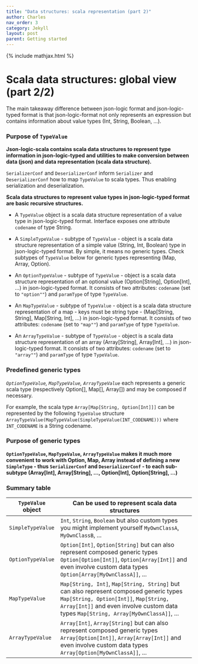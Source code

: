 ```yaml
---
title: "Data structures: scala representation (part 2)"
author: Charles
nav_order: 3
category: Jekyll
layout: post
parent: Getting started
---
```

{% include mathjax.html %}

# Scala data structures: global view (part 2/2)

The main takeaway difference between json-logic format and json-logic-typed format is that json-logic-format
not only represents an expression but contains information about value types (Int, String, Boolean, ...).

### Purpose of `TypeValue`
**Json-logic-scala contains scala data structures to represent type information in json-logic-typed and utilities to make
conversion between data (json) and data representation (scala data structure).**

`SerializerConf` and `DeserializerConf` inform `Serializer` and `DeserializerConf` how to map `TypeValue`
to scala types. Thus enabling serialization and deserialization.


**Scala data structures to represent value types in json-logic-typed format are basic recursive structures.**

* A `TypeValue` object is a scala data structure representation of a value type in json-logic-typed format. Interface exposes one 
attribute `codename` of type String.

* A `SimpleTypeValue` - subtype of `TypeValue` - object is a scala data structure representation of a simple value (String, Int, Boolean)
type in json-logic-typed format. By simple, it means no generic types. Check subtypes of `TypeValue` below for generic types representing (Map, Array, Option).

* An `OptionTypeValue` - subtype of `TypeValue` - object is a scala data structure representation of an optional value (Option[String], Option[Int], ...)
in json-logic-typed format. It consists of two attributes: `codename` (set to `"option""`) and `paramType` of type `TypeValue`.

* An `MapTypeValue` - subtype of `TypeValue` - object is a scala data structure representation of a map - keys must be string type - (Map[String, String], Map[String, Int], ...)
in json-logic-typed format. It consists of two attributes: `codename` (set to `"map""`) and `paramType` of type `TypeValue`.

* An `ArrayTypeValue` - subtype of `TypeValue` - object is a scala data structure representation of an array (Array[String], Array[Int], ...)
in json-logic-typed format. It consists of two attributes: `codename` (set to `"array""`) and `paramType` of type `TypeValue`.

### Predefined generic types
*`OptionTypeValue`, `MapTypeValue`, `ArrayTypeValue`* each represents a generic scala type (respectively Option[], Map[], Array[]) and may be composed if necessary.

For example, the scala type `Array[Map[String, Option[Int]]]` can be represented by the following `TypeValue` structure `ArrayTypeValue(MapTypeValue(SimpleTypeValue(INT_CODENAME)))` where `INT_CODENAME` is a String codename.

### Purpose of generic types
**`OptionTypeValue`, `MapTypeValue`, `ArrayTypeValue` makes it much more convenient to work with Option, Map, Array instead of defining a new `SimpleType` - thus `SerializerConf` and `DeserializerConf` - to each sub-subtype (Array[Int], Array[String], ..., Option[Int], Option[String], ...)**

### Summary table

| `TypeValue` object  | Can be used to represent scala data structures  |
|---|---|
| `SimpleTypeValue`  |  `Int`, `String`, `Boolean` but also custom types you might implement yourself `MyOwnClassA`, `MyOwnClassB`, ... |
| `OptionTypeValue`  | `Option[Int]`, `Option[String]` but can also represent composed generic types `Option[Option[Int]]`, `Option[Array[Int]]` and even involve custom data types `Option[Array[MyOwnClassA]]`, ... |
| `MapTypeValue`  | `Map[String, Int]`, `Map[String, String]` but can also represent composed generic types `Map[String, Option[Int]]`, `Map[String, Array[Int]]` and even involve custom data types `Map[String, Array[MyOwnClassA]]`, ... |
| `ArrayTypeValue` | `Array[Int]`, `Array[String]` but can also represent composed generic types `Array[Option[Int]]`, `Array[Array[Int]]` and even involve custom data types `Array[Option[MyOwnClassA]]`, ... |